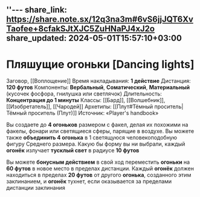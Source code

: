 ''---
share_link: https://share.note.sx/12q3na3m#6vS6jjJQT6XvTaofee+8cfakSJtXJC5ZuHNaPJ4xJ2o
share_updated: 2024-05-01T15:57:10+03:00
---
# Пляшущие огоньки [Dancing lights]
Заговор, [[Воплощение]]
Время накладывания: **1 действие**
Дистанция: **120 футов**
Компоненты: **Вербальный**, **Соматический**, **Материальный** (кусочек фосфора, гнилушка или светлячок)
Длительность: **Концентрация до 1 минуты**
Классы: [[Бард]], [[Волшебник]], [[Изобретатель]], [[Чародей]]
Архетипы: [[Плут#Тёмный проситель|Тёмный проситель (Плут)]]
Источник: «Player's handbook»

Вы создаете до **4 огоньков** размером с факел, делая их похожими на факелы, фонари или светящиеся сферы, парящие в воздухе. Вы можете также **объединить 4 огонька** в 1 светящуюся человекоподобную фигуру Среднего размера. Какую бы форму вы ни выбрали, каждый **огонёк** излучает **тусклый свет** в радиусе **10 футов**
  
Вы можете **бонусным действием** в свой ход переместить **огоньки** на **60 футов** в новое место в пределах дистанции. Каждый **огонёк** должен находиться в пределах **20 футов** от другого **огонька**, созданного этим заклинанием, и **огонёк** тухнет, если оказывается за пределами дистанции заклинания